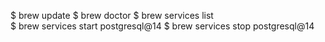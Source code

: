 $ brew update
$ brew doctor
$ brew services list   
$ brew services start postgresql@14
$ brew services stop postgresql@14